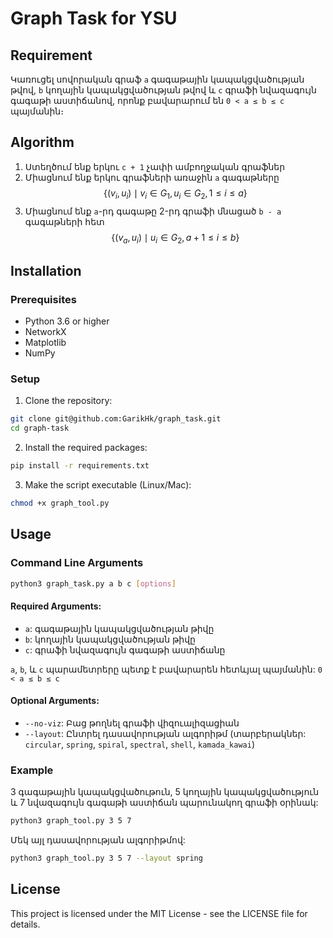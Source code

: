 # Graph Task for YSU

## Requirement

Կառուցել սովորական գրաֆ `a` գագաթային կապակցվածության թվով, `b` կողային կապակցվածության թվով և `c` գրաֆի նվազագույն գագաթի աստիճանով, որոնք բավարարում են `0 < a ≤ b ≤ c` պայմանին։

## Algorithm

1. Ստեղծում ենք երկու `c + 1` չափի ամբողջական գրաֆներ
2. Միացնում ենք երկու գրաֆների առաջին `a` գագաթները $$\{ (v_i, u_i) \mid v_i \in G_1, u_i \in G_2, 1 \leq i \leq a \}$$
3. Միացնում ենք `a`-րդ գագաթը 2-րդ գրաֆի մնացած `b - a` գագաթների հետ $$\{ (v_a, u_i) \mid u_i \in G_2, a + 1 \leq i \leq b \}$$

## Installation

### Prerequisites

- Python 3.6 or higher
- NetworkX
- Matplotlib
- NumPy

### Setup

1. Clone the repository:

```bash
git clone git@github.com:GarikHk/graph_task.git
cd graph-task
```

2. Install the required packages:

```bash
pip install -r requirements.txt
```

3. Make the script executable (Linux/Mac):

```bash
chmod +x graph_tool.py
```

## Usage

### Command Line Arguments

```bash
python3 graph_task.py a b c [options]
```

#### Required Arguments:

- `a`: գագաթային կապակցվածության թիվը
- `b`: կողային կապակցվածության թիվը
- `c`: գրաֆի նվազագույն գագաթի աստիճանը

 `a`, `b`, և `c` պարամետրերը պետք է բավարարեն հետևյալ պայմանին: `0 < a ≤ b ≤ c`

#### Optional Arguments:

- `--no-viz`: Բաց թողնել գրաֆի վիզուալիզացիան
- `--layout`: Ընտրել դասավորության ալգորիթմ (տարբերակներ: `circular`, `spring`, `spiral`, `spectral`, `shell`, `kamada_kawai`)

### Example

3 գագաթային կապակցվածութուն, 5 կողային կապակցվածություն և 7 նվազագույն գագաթի աստիճան պարունակող գրաֆի օրինակ:

```bash
python3 graph_tool.py 3 5 7
```

Մեկ այլ դասավորության ալգորիթմով:

```bash
python3 graph_tool.py 3 5 7 --layout spring
```

## License

This project is licensed under the MIT License - see the LICENSE file for details.
